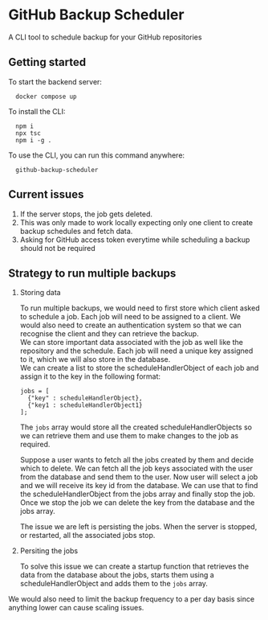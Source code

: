 # GitHub Backup Scheduler

A CLI tool to schedule backup for your GitHub repositories

## Getting started

To start the backend server:

```
  docker compose up
```

To install the CLI:

```
  npm i
  npx tsc
  npm i -g .
```

To use the CLI, you can run this command anywhere:

```
  github-backup-scheduler
```

## Current issues

1. If the server stops, the job gets deleted. 
2. This was only made to work locally expecting only one client to create backup schedules and fetch data.
3. Asking for GitHub access token everytime while scheduling a backup should not be required


## Strategy to run multiple backups

1. Storing data

    To run multiple backups, we would need to first store which client asked to schedule a job. Each job will need to be assigned to a client. We would also need to create an authentication system so that we can recognise the client and they can retrieve the backup.<br>
    We can store important data associated with the job as well like the repository and the schedule. Each job will need a unique key assigned to it, which we will also store in the database. <br>
    We can create a list to store the scheduleHandlerObject of each job and assign it to the key in the following format:

    ```
    jobs = [
      {"key" : scheduleHandlerObject},
      {"key1 : scheduleHandlerObject1}
    ];
    ```

    The `jobs` array would store all the created scheduleHandlerObjects so we can retrieve them and use them to make changes to the job as required.

    Suppose a user wants to fetch all the jobs created by them and decide which to delete. We can fetch all the job keys associated with the user from the database and send them to the user. Now user will select a job and we will receive its key id from the database. We can use that to find the scheduleHandlerObject from the jobs array and finally stop the job. Once we stop the job we can delete the key from the database and the jobs array.

    The issue we are left is persisting the jobs. When the server is stopped, or restarted, all the associated jobs stop.

2. Persiting the jobs

    To solve this issue we can create a startup function that retrieves the data from the database about the jobs, starts them using a scheduleHandlerObject and adds them to the `jobs` array. 
    
We would also need to limit the backup frequency to a per day basis since anything lower can cause scaling issues.
